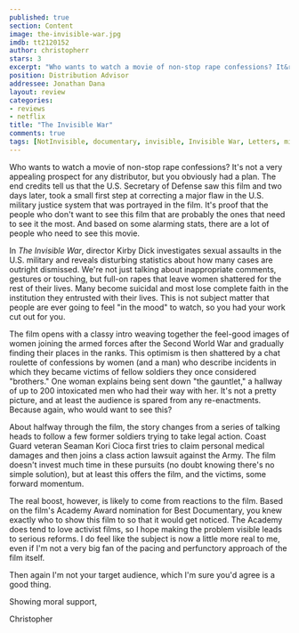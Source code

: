 ```yaml
---
published: true
section: Content
image: the-invisible-war.jpg
imdb: tt2120152
author: christopherr
stars: 3
excerpt: "Who wants to watch a movie of non-stop rape confessions? It&rsquo;s not a very appealing prospect for any distributor, but you obviously had a plan. The end credits tell us that the U.S. Secretary of Defense saw this film and two days later, took a small first step at correcting a major flaw in the U.S. military justice system that was portrayed in the film.&nbsp; It&rsquo;s proof that the people who don&rsquo;t want to see this film that are probably the ones that need to see it the most. And based on some alarming stats, there are a lot of people who need to see this movie."
position: Distribution Advisor
addressee: Jonathan Dana
layout: review
categories:
- reviews
- netflix
title: "The Invisible War"
comments: true
tags: [NotInvisible, documentary, invisible, Invisible War, Letters, military, not, rape, scandal, sex, sexual assualt, U.S., women]
---
```

Who wants to watch a movie of non-stop rape confessions? It's not a very appealing prospect for any distributor, but you obviously had a plan. The end credits tell us that the U.S. Secretary of Defense saw this film and two days later, took a small first step at correcting a major flaw in the U.S. military justice system that was portrayed in the film.  It's proof that the people who don't want to see this film that are probably the ones that need to see it the most. And based on some alarming stats, there are a lot of people who need to see this movie.

In _The Invisible War_, director Kirby Dick investigates sexual assaults in the U.S. military and reveals disturbing statistics about how many cases are outright dismissed. We're not just talking about inappropriate comments, gestures or touching, but full-on rapes that leave women shattered for the rest of their lives.  Many become suicidal and most lose complete faith in the institution they entrusted with their lives. This is not subject matter that people are ever going to feel "in the mood" to watch, so you had your work cut out for you.

The film opens with a classy intro weaving together the feel-good images of women joining the armed forces after the Second World War and gradually finding their places in the ranks. This optimism is then shattered by a chat roulette of confessions by women (and a man) who describe incidents in which they became victims of fellow soldiers they once considered "brothers."  One woman explains being sent down "the gauntlet," a hallway of up to 200 intoxicated men who had their way with her.  It's not a pretty picture, and at least the audience is spared from any re-enactments. Because again, who would want to see this?

About halfway through the film, the story changes from a series of talking heads to follow a few former soldiers trying to take legal action. Coast Guard veteran Seaman Kori Cioca first tries to claim personal medical damages and then joins a class action lawsuit against the Army. The film doesn't invest much time in these pursuits (no doubt knowing there's no simple solution), but at least this offers the film, and the victims, some forward momentum.

The real boost, however, is likely to come from reactions to the film. Based on the film's Academy Award nomination for Best Documentary, you knew exactly who to show this film to so that it would get noticed. The Academy does tend to love activist films, so I hope making the problem visible leads to serious reforms. I do feel like the subject is now a little more real to me, even if I'm not a very big fan of the pacing and perfunctory approach of the film itself.

Then again I'm not your target audience, which I'm sure you'd agree is a good thing.

Showing moral support,

Christopher